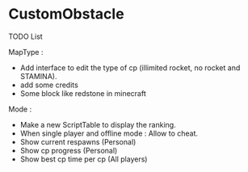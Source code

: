 # CustomObstacle

TODO List

MapType :

- Add interface to edit the type of cp (illimited rocket, no rocket and STAMINA).
- add some credits
- Some block like redstone in minecraft

Mode :
- Make a new ScriptTable to display the ranking.
- When single player and offline mode : Allow to cheat.
- Show current respawns (Personal)
- Show cp progress (Personal)
- Show best cp time per cp (All players)
